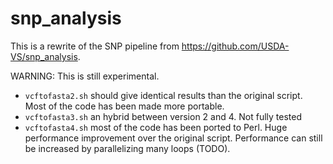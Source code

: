 # snp_analysis

This is a rewrite of the SNP pipeline from https://github.com/USDA-VS/snp_analysis.

WARNING: This is still experimental.

- `vcftofasta2.sh` should give identical results than the original script. Most of the code has been made more portable.
- `vcftofasta3.sh` an hybrid between version 2 and 4. Not fully tested
- `vcftofasta4.sh` most of the code has been ported to Perl. Huge performance improvement over the original script. Performance can still be increased by parallelizing many loops (TODO).

